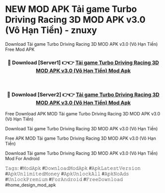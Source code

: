 # NEW MOD APK Tải game Turbo Driving Racing 3D MOD APK v3.0 (Vô Hạn Tiền) - znuxy
Download Tải game Turbo Driving Racing 3D MOD APK v3.0 (Vô Hạn Tiền) Free Mod APK

<div align="center">
<h3>🔴 Download [Server1] 👉👉 <a href="https://apk-comot.site?title=Tải_game_Turbo_Driving_Racing_3D_MOD_APK_v3.0_(Vô_Hạn_Tiền)">Tải game Turbo Driving Racing 3D MOD APK v3.0 (Vô Hạn Tiền) Mod Apk</a></h3><br>

<h3>🔴 Download [Server2] 👉👉 <a href="https://apk-comot.site?title=Tải_game_Turbo_Driving_Racing_3D_MOD_APK_v3.0_(Vô_Hạn_Tiền)">Tải game Turbo Driving Racing 3D MOD APK v3.0 (Vô Hạn Tiền) Mod Apk</a></h3>
</div>


Free Download APK MOD Tải game Turbo Driving Racing 3D MOD APK v3.0 (Vô Hạn Tiền)

Download Tải game Turbo Driving Racing 3D MOD APK v3.0 (Vô Hạn Tiền) 

Free APK MOD Tải game Turbo Driving Racing 3D MOD APK v3.0 (Vô Hạn Tiền) 

Download Tải game Turbo Driving Racing 3D MOD APK v3.0 (Vô Hạn Tiền) Mod For Android

𝚃𝚊𝚐𝚜: #𝙼𝚘𝚍𝙰𝚙𝚔 #𝙳𝚘𝚠𝚗𝚕𝚘𝚊𝚍𝙼𝚘𝚍𝙰𝚙𝚔 #𝙰𝚙𝚔𝙻𝚊𝚝𝚎𝚜𝚝𝚅𝚎𝚛𝚜𝚒𝚘𝚗 #𝙰𝚙𝚔𝚄𝚗𝚕𝚒𝚖𝚒𝚝𝚎𝚍𝙼𝚘𝚗𝚎𝚢 #𝙰𝚙𝚔𝚄𝚗𝚕𝚘𝚌𝚔𝙰𝚕𝚕 #𝙰𝚙𝚔𝙽𝚘𝙰𝚍𝚜 #𝚄𝚗𝚕𝚘𝚌𝚔𝙿𝚛𝚎𝚖𝚒𝚞𝚖 #𝙵𝚘𝚛𝙰𝚗𝚍𝚛𝚘𝚒𝚍 #𝙵𝚛𝚎𝚎𝙳𝚘𝚠𝚗𝚕𝚘𝚊𝚍 #home_design_mod_apk